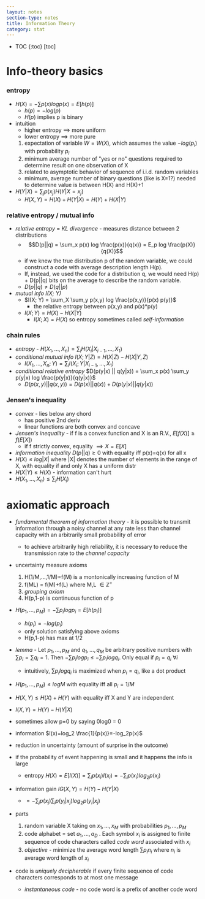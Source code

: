 ```yaml
---
layout: notes
section-type: notes
title: Information Theory
category: stat
---
```


* TOC
{:toc}
[toc]

# Info-theory basics
### entropy
- $H(X) = - \sum p(x) log p(x) = E[h(p)]$
	- $h(p)= - log(p)$
	- $H(p)$ implies p is binary
- intuition
	- higher entropy $\implies$ more uniform
	- lower entropy $\implies$ more pure
	1. expectation of variable $W=W(X)$, which assumes the value $-log(p_i)$ with probability $p_i$
	2. minimum average number of "yes or no" questions required to determine result on one observation of X
	3. related to asymptotic behavior of sequence of i.i.d. random variables
	- minimum, average number of binary questions (like is X=1?) needed to determine value is between H(X) and H(X)+1
- $H(Y|X)=\sum_j p(x_j) H(Y|X=x_j)$
	- $H(X,Y)=H(X)+H(Y|X) =H(Y)+H(X|Y)$
	
### relative entropy / mutual info
- *relative entropy* = *KL divergence* - measures distance between 2 distributions
	- $$D(p||q) = \sum_x p(x) log \frac{p(x)}{q(x)} = E_p log \frac{p(X)}{q(X)}$$
	- if we knew the true distribution p of the random variable, we could construct a code with average description length H(p). 
	- If, instead, we used the code for a distribution q, we would need H(p) + D(p||q) bits on the average to describe the random variable.
	- $D(p||q) \neq D(q||p)$
- *mutual info I(X; Y)*
	- $I(X; Y) = \sum_X \sum_y p(x,y) log \frac{p(x,y)}{p(x) p(y)}$
		- the relative entropy between p(x,y) and p(x)*p(y)
	- $I(X; Y) = H(X) - H(X|Y)$
		- $I(X; X) = H(X)$ so entropy sometimes called *self-information*
	
### chain rules
- *entropy* - $H(X_1, ..., X_n) = \sum_i H(X_i | X_{i-1}, ..., X_1)$
- *conditional mutual info* $I(X; Y|Z) = H(X|Z) - H(X|Y,Z)$
	- $I(X_1, ..., X_n; Y) = \sum_i I(X_i; Y|X_{i-1}, ... , X_1)$
- *conditional relative entropy* $D(p(y|x) || q(y|x)) = \sum_x p(x) \sum_y p(y|x) log \frac{p(y|x)}{q(y|x)}$
	- $D(p(x, y)||q(x, y)) = D(p(x)||q(x)) + D(p(y|x)||q(y|x))$
	
### Jensen's inequality
- *convex* - lies below any chord
	- has positive 2nd deriv
	- linear functions are both convex and concave
- *Jensen's inequality* - if f is a convex function and X is an R.V., $E[f(X)] \geq f(E[X])$
	- if f strictly convex, equality $\implies X=E[X]$
- *information inequality* $D(p||q) \geq 0$ with equality iff p(x)=q(x) for all x
- $H(X) \leq log |X|$ where |X| denotes the number of elements in the range of X, with equality if and only X has a uniform distr
- $H(X|Y) \leq H(X)$ - information can't hurt
- $H(X_1, ..., X_n) \leq \sum_i H(X_i)$

# axiomatic approach
- *fundamental theorem of information theory* - it is possible to transmit information through a noisy channel at any rate less than channel capacity with an arbitrarily small probability of error
	- to achieve arbitrarily high reliability, it is necessary to reduce the transmission rate to the *channel capacity*
- uncertainty measure axioms
	1. H(1/M,...,1/M)=f(M) is a montonically increasing function of M
	2. f(ML) = f(M)+f(L) where M,L $\in \mathbb{Z}^+$
	3. *grouping axiom*
	4. H(p,1-p) is continuous function of p
- $H(p_1,...,p_M) = - \sum p_i log p_i = E[h(p_i)]$
	- $h(p_i)= - log(p_i)$
	- only solution satisfying above axioms
	- H(p,1-p) has max at 1/2
- *lemma* - Let $p_1,...,p_M$ and $q_1,...,q_M$ be arbitrary positive numbers with $\sum p_i = \sum q_i = 1$. Then $-\sum p_i log p_i \leq - \sum p_i log q_i$. Only equal if $p_i = q_i \: \forall i$
	- intuitively, $\sum p_i log q_i$ is maximized when $p_i=q_i$, like a dot product
- $H(p_1,...,p_M) \leq log M$ with equality iff  all $p_i = 1/M$
- $H(X,Y) \leq H(X) + H(Y)$ with equality iff X and Y are independent
- $I(X,Y)=H(Y)-H(Y|X)$
- sometimes allow p=0 by saying 0log0 = 0
- information $I(x)=log_2 \frac{1}{p(x)}=-log_2p(x)$
- reduction in uncertainty (amount of surprise in the outcome)
- if the probability of event happening is small and it happens the info is large
    - entropy $H(X)=E[I(X)]=\sum_i p(x_i)I(x_i)=-\sum_i p(x_i)log_2 p(x_i)$
- information gain $IG(X,Y)=H(Y)-H(Y|X)$

    - $=-\sum_j p(x_j) \sum_i p(y_i|x_j) log_2 p(y_i|x_j)$
- parts
	1. random variable X taking on $x_1,...,x_M$ with probabilities $p_1,...,p_M$
	2. code alphabet = set $a_1,...,a_D$ . Each symbol $x_i$ is assigned to finite sequence of code characters called *code word* associated with $x_i$
	3. *objective* - minimize the average word length $\sum p_i n_i$ where $n_i$ is average word length of $x_i$
- code is *uniquely decipherable* if every finite sequence of code characters corresponds to at most one message
	- *instantaneous code* - no code word is a prefix of another code word